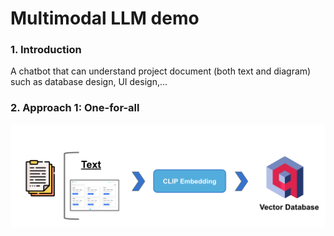 # Multimodal LLM demo

### 1. Introduction

A chatbot that can understand project document (both text and diagram) such as database design, UI design,...

### 2. Approach 1: One-for-all
![](public/assets/approach.png)